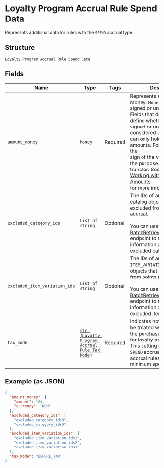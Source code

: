 
# Loyalty Program Accrual Rule Spend Data

Represents additional data for rules with the `SPEND` accrual type.

## Structure

`Loyalty Program Accrual Rule Spend Data`

## Fields

| Name | Type | Tags | Description |
|  --- | --- | --- | --- |
| `amount_money` | [`Money`](../../doc/models/money.md) | Required | Represents an amount of money. `Money` fields can be signed or unsigned.<br>Fields that do not explicitly define whether they are signed or unsigned are<br>considered unsigned and can only hold positive amounts. For signed fields, the<br>sign of the value indicates the purpose of the money transfer. See<br>[Working with Monetary Amounts](https://developer.squareup.com/docs/build-basics/working-with-monetary-amounts)<br>for more information. |
| `excluded_category_ids` | `List of string` | Optional | The IDs of any `CATEGORY` catalog objects that are excluded from points accrual.<br><br>You can use the [BatchRetrieveCatalogObjects](api-endpoint:Catalog-BatchRetrieveCatalogObjects)<br>endpoint to retrieve information about the excluded categories. |
| `excluded_item_variation_ids` | `List of string` | Optional | The IDs of any `ITEM_VARIATION` catalog objects that are excluded from points accrual.<br><br>You can use the [BatchRetrieveCatalogObjects](api-endpoint:Catalog-BatchRetrieveCatalogObjects)<br>endpoint to retrieve information about the excluded item variations. |
| `tax_mode` | [`str (Loyalty Program Accrual Rule Tax Mode)`](../../doc/models/loyalty-program-accrual-rule-tax-mode.md) | Required | Indicates how taxes should be treated when calculating the purchase amount used for loyalty points accrual.<br>This setting applies only to `SPEND` accrual rules or `VISIT` accrual rules that have a minimum spend requirement. |

## Example (as JSON)

```json
{
  "amount_money": {
    "amount": 186,
    "currency": "NGN"
  },
  "excluded_category_ids": [
    "excluded_category_ids8",
    "excluded_category_ids9"
  ],
  "excluded_item_variation_ids": [
    "excluded_item_variation_ids1",
    "excluded_item_variation_ids2",
    "excluded_item_variation_ids3"
  ],
  "tax_mode": "BEFORE_TAX"
}
```


